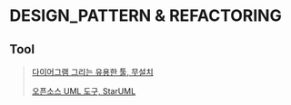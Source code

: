 # DESIGN_PATTERN & REFACTORING

## Tool

> [다이어그램 그리는 유용한 툴, 무설치](https://online.visual-paradigm.com/drive)
>
> [오픈소스 UML 도구, StarUML](http://staruml.io/)

